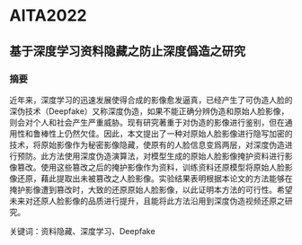 # AITA2022
## 基于深度学习资料隐藏之防止深度僞造之研究

### 摘要

近年来，深度学习的迅速发展使得合成的影像愈发逼真，已经产生了可伪造人脸的深伪技术（Deepfake）又称深度伪造，如果不能正确分辨伪造和原始人脸影像，则会对个人和社会产生严重威胁。现有研究著重于对伪造的影像进行鉴别，但在通用性和鲁棒性上仍然欠佳。因此，本文提出了一种对原始人脸影像进行隐写加密的技术，将原始影像作为秘密影像隐藏，使原有的人脸信息变爲两层，对深度伪造进行预防。此方法使用深度伪造演算法，对模型生成的原始人脸影像掩护资料进行影像篡改。使用这些篡改之后的掩护影像作为资料，训练资料还原模型将原始人脸影像还原，藉此提取出未被篡改之人脸影像。实验结果表明根据本论文的方法能够在掩护影像遭到篡改时，大致的还原原始人脸影像，以此证明本方法的可行性。希望未来对还原人脸影像的品质进行提升，且能将此方法沿用到深度伪造视频还原之研究。

关键词：资料隐藏、深度学习、Deepfake
